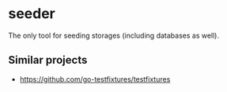 # seeder

The only tool for seeding storages (including databases as well).

## Similar projects

* https://github.com/go-testfixtures/testfixtures
